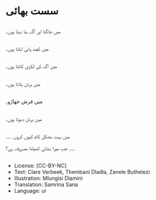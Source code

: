 # سست بھائی

##
میں جاگتا اور آگ بنا دیتا ہوں۔

##
میں کچھ پانی ابلتا ہوں۔

##
میں آگ کی لکڑی کاٹتا ہوں۔

##
میں برتن ہلاتا ہوں۔

##
میں فرش جھاڑو۔

##
میں برتن دھوتا ہوں۔

##
میں بہت مشکل کام کیوں کروں ۔۔۔

۔۔۔ جب میرا بھائی کھیلنا مصروف ہے؟

##
* License: [CC-BY-NC]
* Text: Clare Verbeek, Thembani Dladla, Zanele Buthelezi
* Illustration: Mlungisi Dlamini
* Translation: Samrina Sana
* Language: ur
